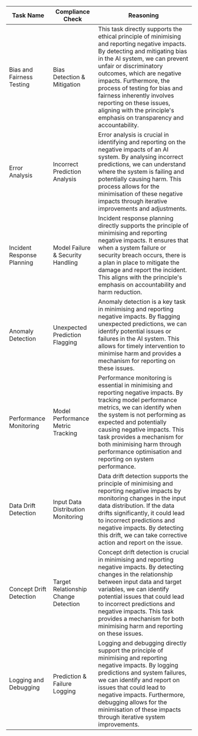 | Task Name | Compliance Check | Reasoning |
|-----------|------------------|-----------|
| Bias and Fairness Testing | Bias Detection & Mitigation | This task directly supports the ethical principle of minimising and reporting negative impacts. By detecting and mitigating bias in the AI system, we can prevent unfair or discriminatory outcomes, which are negative impacts. Furthermore, the process of testing for bias and fairness inherently involves reporting on these issues, aligning with the principle's emphasis on transparency and accountability. |
| Error Analysis | Incorrect Prediction Analysis | Error analysis is crucial in identifying and reporting on the negative impacts of an AI system. By analysing incorrect predictions, we can understand where the system is failing and potentially causing harm. This process allows for the minimisation of these negative impacts through iterative improvements and adjustments. |
| Incident Response Planning | Model Failure & Security Handling | Incident response planning directly supports the principle of minimising and reporting negative impacts. It ensures that when a system failure or security breach occurs, there is a plan in place to mitigate the damage and report the incident. This aligns with the principle's emphasis on accountability and harm reduction. |
| Anomaly Detection | Unexpected Prediction Flagging | Anomaly detection is a key task in minimising and reporting negative impacts. By flagging unexpected predictions, we can identify potential issues or failures in the AI system. This allows for timely intervention to minimise harm and provides a mechanism for reporting on these issues. |
| Performance Monitoring | Model Performance Metric Tracking | Performance monitoring is essential in minimising and reporting negative impacts. By tracking model performance metrics, we can identify when the system is not performing as expected and potentially causing negative impacts. This task provides a mechanism for both minimising harm through performance optimisation and reporting on system performance. |
| Data Drift Detection | Input Data Distribution Monitoring | Data drift detection supports the principle of minimising and reporting negative impacts by monitoring changes in the input data distribution. If the data drifts significantly, it could lead to incorrect predictions and negative impacts. By detecting this drift, we can take corrective action and report on the issue. |
| Concept Drift Detection | Target Relationship Change Detection | Concept drift detection is crucial in minimising and reporting negative impacts. By detecting changes in the relationship between input data and target variables, we can identify potential issues that could lead to incorrect predictions and negative impacts. This task provides a mechanism for both minimising harm and reporting on these issues. |
| Logging and Debugging | Prediction & Failure Logging | Logging and debugging directly support the principle of minimising and reporting negative impacts. By logging predictions and system failures, we can identify and report on issues that could lead to negative impacts. Furthermore, debugging allows for the minimisation of these impacts through iterative system improvements. |